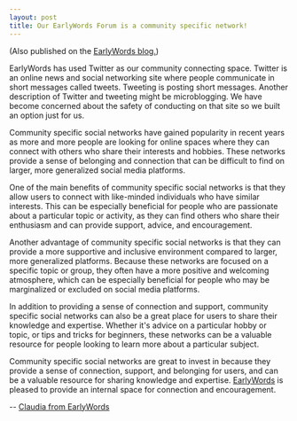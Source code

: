 ```yaml
---
layout: post
title: Our EarlyWords Forum is a community specific network!
---
```

(Also published on the [EarlyWords blog.](https://earlywords.io/articles/our-earlywords-forum-is-a-community-specific-network))

EarlyWords has used Twitter as our community connecting space. Twitter is an online news and social networking site where people communicate in short messages called tweets. Tweeting is posting short messages. Another description of Twitter and tweeting might be microblogging.  We have become concerned about the safety of conducting on that site so we built an option just for us. 

Community specific social networks have gained popularity in recent years as more and more people are looking for online spaces where they can connect with others who share their interests and hobbies. These networks provide a sense of belonging and connection that can be difficult to find on larger, more generalized social media platforms.

One of the main benefits of community specific social networks is that they allow users to connect with like-minded individuals who have similar interests. This can be especially beneficial for people who are passionate about a particular topic or activity, as they can find others who share their enthusiasm and can provide support, advice, and encouragement.

Another advantage of community specific social networks is that they can provide a more supportive and inclusive environment compared to larger, more generalized platforms. Because these networks are focused on a specific topic or group, they often have a more positive and welcoming atmosphere, which can be especially beneficial for people who may be marginalized or excluded on social media platforms.

In addition to providing a sense of connection and support, community specific social networks can also be a great place for users to share their knowledge and expertise. Whether it's advice on a particular hobby or topic, or tips and tricks for beginners, these networks can be a valuable resource for people looking to learn more about a particular subject.

Community specific social networks are great to invest in because they provide a sense of connection, support, and belonging for users, and can be a valuable resource for sharing knowledge and expertise.  [EarlyWords](https://earlywords.io/) is pleased to provide an internal space for connection and encouragement.

-- [Claudia from EarlyWords](https://earlywords.io/about)
